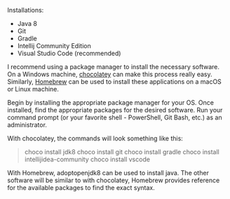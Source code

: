 Installations:
- Java 8
- Git
- Gradle
- Intellij Community Edition
- Visual Studio Code (recommended)

I recommend using a package manager to install the necessary software. On a Windows machine, [chocolatey](https://chocolatey.org/install) can make this process really easy. Similarly, [Homebrew](https://brew.sh/) can be used to install these applications on a macOS or Linux machine.

Begin by installing the appropriate package manager for your OS. Once installed, find the appropriate packages for the desired software. Run your command prompt (or your favorite shell - PowerShell, Git Bash, etc.) as an administrator. 

With chocolatey, the commands will look something like this:

> choco install jdk8
> choco install git
> choco install gradle
> choco install intellijidea-community
> choco install vscode

With Homebrew, adoptopenjdk8 can be used to install java. The other software will be similar to with chocolatey, Homebrew provides reference for the available packages to find the exact syntax.
